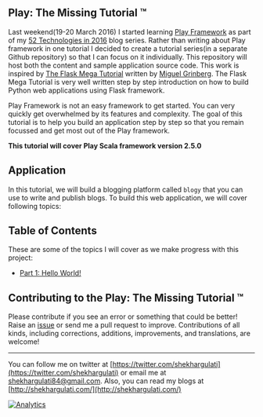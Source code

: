 Play: The Missing Tutorial &trade;
------

Last weekend(19-20 March 2016) I started learning [Play Framework](https://www.playframework.com/) as part of my [52 Technologies in 2016](https://github.com/shekhargulati/52-technologies-in-2016) blog series. Rather than writing about Play framework in one tutorial I decided to create a tutorial series(in a separate Github repository) so that I can focus on it individually. This repository will host both the content and sample application source code. This work is inspired by [The Flask Mega Tutorial](http://blog.miguelgrinberg.com/post/the-flask-mega-tutorial-part-i-hello-world) written by [Miguel Grinberg](https://twitter.com/miguelgrinberg). The Flask Mega Tutorial is very well written step by step introduction on how to build Python web applications using Flask framework.

Play Framework is not an easy framework to get started. You can very quickly get overwhelmed by its features and complexity. The goal of this tutorial is to help you build an application step by step so that you remain focussed and get most out of the Play framework.

**This tutorial will cover Play Scala framework version 2.5.0**

## Application

In this tutorial, we will build a blogging platform called `blogy` that you can use to write and publish blogs. To build this web application, we will cover following topics:

## Table of Contents

These are some of the topics I will cover as we make progress with this project:

* [Part 1: Hello World!](./01-hello-world.md)

## Contributing to the Play: The Missing Tutorial &trade;

Please contribute if you see an error or something that could be better! Raise an [issue](https://github.com/shekhargulati/play-the-missing-tutorial/issues) or send me a pull request to improve. Contributions of all kinds, including corrections, additions, improvements, and translations, are welcome!

-----------
You can follow me on twitter at [https://twitter.com/shekhargulati](https://twitter.com/shekhargulati) or email me at <shekhargulati84@gmail.com>. Also, you can read my blogs at [http://shekhargulati.com/](http://shekhargulati.com/)

[![Analytics](https://ga-beacon.appspot.com/UA-59411913-4/shekhargulati/play-the-missing-tutorial)](https://github.com/igrigorik/ga-beacon)
